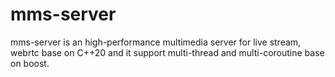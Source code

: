 # mms-server
mms-server is an high-performance multimedia server for live stream, webrtc base on C++20 and it support multi-thread and multi-coroutine base on boost.
